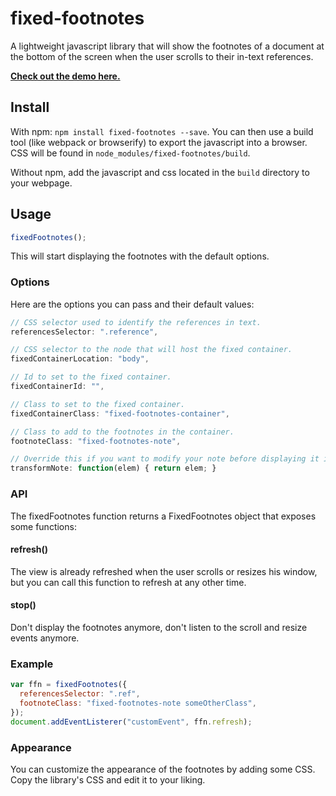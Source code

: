 # fixed-footnotes

A lightweight javascript library that will show the footnotes of a document at the bottom of the screen when the user scrolls to their in-text references.

**[Check out the demo here.](https://thomaslule.github.io/fixed-footnotes/)**

## Install

With npm: `npm install fixed-footnotes --save`. You can then use a build tool (like webpack or browserify) to export the javascript into a browser. CSS will be found in `node_modules/fixed-footnotes/build`.

Without npm, add the javascript and css located in the `build` directory to your webpage.

## Usage

````javascript
fixedFootnotes();
````

This will start displaying the footnotes with the default options.

### Options

Here are the options you can pass and their default values:

````javascript
// CSS selector used to identify the references in text.
referencesSelector: ".reference",

// CSS selector to the node that will host the fixed container.
fixedContainerLocation: "body",

// Id to set to the fixed container.
fixedContainerId: "",

// Class to set to the fixed container.
fixedContainerClass: "fixed-footnotes-container",

// Class to add to the footnotes in the container.
footnoteClass: "fixed-footnotes-note",

// Override this if you want to modify your note before displaying it in the fixed container
transformNote: function(elem) { return elem; }
````

### API

The fixedFootnotes function returns a FixedFootnotes object that exposes some functions:

#### refresh()

The view is already refreshed when the user scrolls or resizes his window, but you can call this function to refresh at any other time.

#### stop()

Don't display the footnotes anymore, don't listen to the scroll and resize events anymore.

### Example

````javascript
var ffn = fixedFootnotes({
  referencesSelector: ".ref",
  footnoteClass: "fixed-footnotes-note someOtherClass",
});
document.addEventListerer("customEvent", ffn.refresh);
````

### Appearance

You can customize the appearance of the footnotes by adding some CSS. Copy the library's CSS and edit it to your liking.
